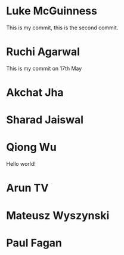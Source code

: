 # Luke McGuinness
This is my commit, this is the second commit.

# Ruchi Agarwal
This is my commit on 17th May
# Akchat Jha

# Sharad Jaiswal

# Qiong Wu
Hello world! 
# Arun TV

# Mateusz Wyszynski

# Paul Fagan
